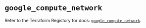 # `google_compute_network`

Refer to the Terraform Registory for docs: [`google_compute_network`](https://registry.terraform.io/providers/hashicorp/google/5.1.0/docs/resources/compute_network).
